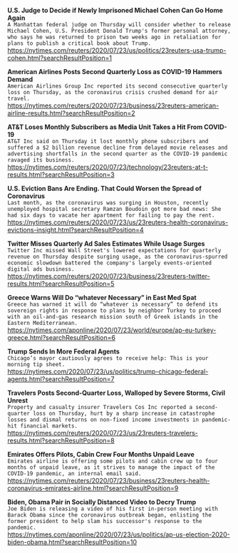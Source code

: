 **U.S. Judge to Decide if Newly Imprisoned Michael Cohen Can Go Home Again**\
`A Manhattan federal judge on Thursday will consider whether to release Michael Cohen, U.S. President Donald Trump's former personal attorney, who says he was returned to prison two weeks ago in retaliation for plans to publish a critical book about Trump.`\
https://nytimes.com/reuters/2020/07/23/us/politics/23reuters-usa-trump-cohen.html?searchResultPosition=1

**American Airlines Posts Second Quarterly Loss as COVID-19 Hammers Demand**\
`American Airlines Group Inc reported its second consecutive quarterly loss on Thursday, as the coronavirus crisis crushed demand for air travel. `\
https://nytimes.com/reuters/2020/07/23/business/23reuters-american-airline-results.html?searchResultPosition=2

**AT&T Loses Monthly Subscribers as Media Unit Takes a Hit From COVID-19**\
`AT&T Inc said on Thursday it lost monthly phone subscribers and suffered a $2 billion revenue decline from delayed movie releases and advertising shortfalls in the second quarter as the COVID-19 pandemic ravaged its business.`\
https://nytimes.com/reuters/2020/07/23/technology/23reuters-at-t-results.html?searchResultPosition=3

**U.S. Eviction Bans Are Ending. That Could Worsen the Spread of Coronavirus**\
`Last month, as the coronavirus was surging in Houston, recently unemployed hospital secretary Ramzan Boudoin got more bad news: She had six days to vacate her apartment for failing to pay the rent.`\
https://nytimes.com/reuters/2020/07/23/us/23reuters-health-coronavirus-evictions-insight.html?searchResultPosition=4

**Twitter Misses Quarterly Ad Sales Estimates While Usage Surges**\
`Twitter Inc missed Wall Street's lowered expectations for quarterly revenue on Thursday despite surging usage, as the coronavirus-spurred economic slowdown battered the company's largely events-oriented digital ads business.`\
https://nytimes.com/reuters/2020/07/23/business/23reuters-twitter-results.html?searchResultPosition=5

**Greece Warns Will Do “whatever Necessary” in East Med Spat**\
`Greece has warned it will do “whatever is necessary” to defend its sovereign rights in response to plans by neighbor Turkey to proceed with an oil-and-gas research mission south of Greek islands in the Eastern Mediterranean.`\
https://nytimes.com/aponline/2020/07/23/world/europe/ap-eu-turkey-greece.html?searchResultPosition=6

**Trump Sends In More Federal Agents**\
`Chicago’s mayor cautiously agrees to receive help: This is your morning tip sheet.`\
https://nytimes.com/2020/07/23/us/politics/trump-chicago-federal-agents.html?searchResultPosition=7

**Travelers Posts Second-Quarter Loss, Walloped by Severe Storms, Civil Unrest**\
`Property and casualty insurer Travelers Cos Inc reported a second-quarter loss on Thursday, hurt by a sharp increase in catastrophe losses and dismal returns on non-fixed income investments in pandemic-hit financial markets. `\
https://nytimes.com/reuters/2020/07/23/us/23reuters-travelers-results.html?searchResultPosition=8

**Emirates Offers Pilots, Cabin Crew Four Months Unpaid Leave**\
`Emirates airline is offering some pilots and cabin crew up to four months of unpaid leave, as it strives to manage the impact of the COVID-19 pandemic, an internal email said.`\
https://nytimes.com/reuters/2020/07/23/business/23reuters-health-coronavirus-emirates-airline.html?searchResultPosition=9

**Biden, Obama Pair in Socially Distanced Video to Decry Trump**\
`Joe Biden is releasing a video of his first in-person meeting with Barack Obama since the coronavirus outbreak began, enlisting the former president to help slam his successor's response to the pandemic. `\
https://nytimes.com/aponline/2020/07/23/us/politics/ap-us-election-2020-biden-obama.html?searchResultPosition=10

